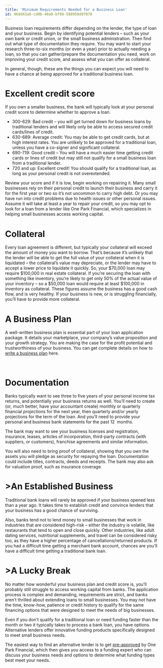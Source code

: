 ```yaml
---
title: 'Minimum Requirements Needed for a Business Loan'
id: 96dd43a6-cd0b-40a0-bf88-588950d97078
---
```

Business loan requirements differ depending on the lender, the type of loan and your business. Begin by identifying potential lenders &ndash; such as your own bank or credit union, or the small business administration. Then find out what type of documentation they require. You may want to start your research three-to-six months (or even a year) prior to actually needing a loan, so that you can gather/prepare the documentation you need, work on improving your credit score, and assess what you can offer as collateral.</p>
<p>In general, though, these are the things you can expect you will need to have a chance at being approved for a traditional business loan.</p>
<h1>Excellent credit score</h1>
<p>If you own a smaller business, the bank will typically look at your personal credit score to determine whether to approve a loan.</p>
<ul>
<li>300-629: Bad credit &ndash; you will get turned down for business loans by traditional lenders and will likely only be able to access secured credit cards/lines of credit.</li>
<li>630-689:&nbsp;Average credit: You may be able to get credit cards, but at high interest rates. You are unlikely to be approved for a traditional loan, unless you have a co-signer and significant collateral.</li>
<li>690-719:&nbsp;Good credit &ndash; You will have a much easier time getting credit cards or lines of credit but may still not qualify for a small business loan from a traditional lender.</li>
<li>720 and up:&nbsp;Excellent credit! You should qualify for a traditional loan, as long as your personal credit is not overextended.</li>
</ul>
<p>Review your score and if it is low, begin working on repairing it. Many small businesses rely on their personal credit to launch their business and carry it for the first year or two so it&rsquo;s not uncommon to carry high debt. Or you may have run into credit problems due to health issues or other personal issues. Assume it will take at least a year to repair your credit, so you may opt to look for a loan from a lender like One Park Financial, which specializes in helping small businesses access working capital.</p>
<h1>Collateral</h1>
<p>Every loan agreement is different, but typically your collateral will exceed the amount of money you want to borrow. That&rsquo;s because it&rsquo;s unlikely that the lender will be able to get the full value of your collateral when it is liquidated &ndash; the collateral&rsquo;s value may depreciate, or the lender may have to accept a lower price to liquidate it quickly. So, your $70,000 loan may require $100,000 in real estate collateral. If you&rsquo;re securing the loan with something like inventory, you&rsquo;re likely to get only 50% of the actual value of your inventory &ndash; so a $50,000 loan would require at least $100,000 in inventory as collateral. These figures assume the business has a good cash flow, and is very healthy. If your business is new, or is struggling financially, you&rsquo;ll have to provide more collateral.</p>
<h1>A Business Plan</h1>
<p>A well-written business plan is essential part of your loan application package. It details your marketplace, your company&rsquo;s value proposition and your growth strategy. You are making the case for the profit potential and trustworthiness of your business. You can get complete details on how to <a href="https://www.oneparkfinancial.com/blog/writing-a-business-plan">write a business plan</a> here.</p>
<p><strong>&nbsp;</strong></p>
<h1>Documentation</h1>
<p>Banks typically want to see three to five years of your personal income tax returns, and potentially your business returns as well. You&rsquo;ll need to create (or, much better, have your accountant create) monthly or quarterly financial <em>projections</em> for the next year, then quarterly and/or yearly projections for the term of the loan. And you&rsquo;ll need to provide your personal and business bank statements&nbsp;for the past 12&nbsp; months.</p>
<p>The bank may want to see your business licenses and registration, insurance, leases, articles of incorporation, third-party contracts (with suppliers, or customers), franchise agreements and similar information.</p>
<p>You will also need to bring proof of collateral, showing that you own the assets you will pledge as security for repaying the loan. Documentation could include titles, contracts, deeds and receipts. The bank may also ask for valuation proof, such as insurance coverage.</p>
<h1>>An Established Business</h1>
<p>Traditional bank loans will rarely be approved if your business opened less than a year ago. It takes time to establish credit and convince lenders that your business has a good chance of surviving.</p>
<p>Also, banks tend not to lend money to small businesses that work in industries that are considered high-risk &ndash; either the industry is volatile, like restaurants that tend to open and close quickly. Other industries, like adult dating services, nutritional supplements, and travel can be considered risky too, as they have a higher percentage of cancellations/returned products. If you had a difficult time getting a merchant bank account, chances are you&rsquo;ll have a difficult time getting a traditional bank loan.</p>
<h1>>A Lucky Break</h1>
<p>No matter how wonderful your business plan and credit score is, you&rsquo;ll probably still struggle to access working capital from banks. The application process is complex and demanding, requirements are strict, and banks aren&rsquo;t thrilled about extending loans to small businesses. You may not have the time, know-how, patience or credit history to qualify for the same financing options that were designed to meet the needs of big businesses.</p>
<p>Even if you don&rsquo;t qualify for a traditional loan or need funding faster than the month or two it typically takes to process a bank loan, you have options. Alternative lenders offer innovative funding products specifically designed to meet small business needs. &nbsp;</p>
<p>The easiest way to find an alternative lender is to get <a href="https://www.oneparkfinancial.com/pre-qualification">pre-approved</a> by One Park Financial, which then gives you access to a funding expert who can discuss your business needs and options to determine what funding types best meet your needs.</p>
<p><strong>&nbsp;</strong></p>